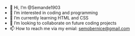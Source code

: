 - 👋 Hi, I’m @Semande1903
- 👀 I’m interested in coding and programming
- 🌱 I’m currently learning HTML and CSS
- 💞️ I’m looking to collaborate on future coding projects
- 📫 How to reach me via my emial: semobernice@gmail.com

<!---
Semande1903/Semande1903 is a ✨ special ✨ repository because its `README.md` (this file) appears on your GitHub profile.
You can click the Preview link to take a look at your changes.
--->

